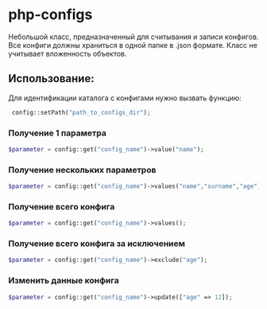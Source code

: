 # php-configs

Небольшой класс, предназначенный для считывания и записи конфигов. Все конфиги должны храниться в одной папке в .json формате. Класс не учитывает вложенность объектов.

## Использование:

Для идентификации каталога с конфигами нужно вызвать функцию:
```php
 config::setPath("path_to_configs_dir"); 
```


### Получение 1 параметра
```php
$parameter = config::get("config_name")->value("name");
```

### Получение нескольких параметров
```php
$parameter = config::get("config_name")->values("name","surname","age");
```

### Получение всего конфига
```php
$parameter = config::get("config_name")->values();
```

### Получение всего конфига за исключением
```php
$parameter = config::get("config_name")->exclude("age");
```

### Изменить данные конфига
```php
$parameter = config::get("config_name")->update(["age" => 12]);
```
